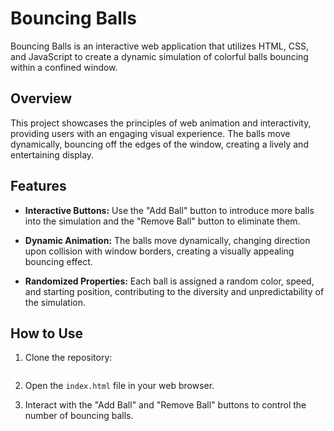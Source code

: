 # Bouncing Balls

Bouncing Balls is an interactive web application that utilizes HTML, CSS, and JavaScript to create a dynamic simulation of colorful balls bouncing within a confined window.

## Overview

This project showcases the principles of web animation and interactivity, providing users with an engaging visual experience. The balls move dynamically, bouncing off the edges of the window, creating a lively and entertaining display.

## Features

- **Interactive Buttons:** Use the "Add Ball" button to introduce more balls into the simulation and the "Remove Ball" button to eliminate them.

- **Dynamic Animation:** The balls move dynamically, changing direction upon collision with window borders, creating a visually appealing bouncing effect.

- **Randomized Properties:** Each ball is assigned a random color, speed, and starting position, contributing to the diversity and unpredictability of the simulation.

## How to Use

1. Clone the repository:

    ```bash
    
    ```

2. Open the `index.html` file in your web browser.

3. Interact with the "Add Ball" and "Remove Ball" buttons to control the number of bouncing balls.



